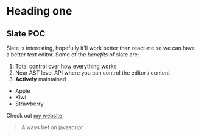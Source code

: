 # Heading one

## Slate POC

Slate is interesting, hopefully it'll work better than react-rte so we can have a better text editor. Some of the _benefits_ of slate are:

1. Total control over how everything works
1. Near AST level API where you can control the editor / content
1. **Actively** maintained

- Apple
- Kiwi
- Strawberry

Check out [my website](https://jackhanford.com)

> Always bet on javascript
